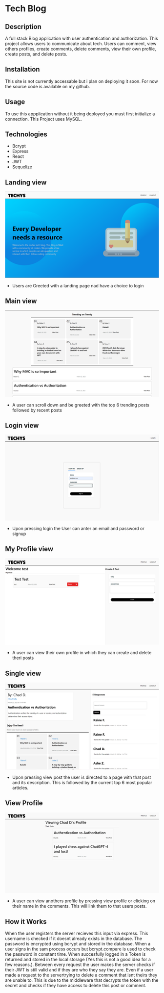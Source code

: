 # Tech Blog

## Description
A full stack Blog application with user authentication and authorization. This project allows users to communicate about tech. Users can comment, view others profiles, create comments, delete comments, view their own profile, create posts, and delete posts.

## Installation
This site is not currently accessable but i plan on deploying it soon. For now the source code is available on my github.

## Usage
To use this appplication without it being deployed you must first initialize a connection. This Project uses MySQL. 

## Technologies
- Bcrypt
- Express
- React
- JWT
- Sequelize

## Landing view
![Alt text](./readme-ss/Landing.png?raw=true)
- Users are Greeted with a landing page nad have a choice to login

## Main view
![Alt text](./readme-ss/Main.png?raw=true)
- A user can scroll down and be greeted with the top 6 trending posts followed by recent posts
## Login view
![Alt text](./readme-ss/Login.png?raw=true)
- Upon pressing login the User can anter an email and password or signup

## My Profile view
![Alt text](./readme-ss/MyProfile.png?raw=true)
- A user can view their own profile in which they can create and delete theri posts 
## Single view
![Alt text](./readme-ss/Single.png?raw=true)
- Upon pressing view post the user is directed to a page with that post and its description. This is followed by the current top 6 most popular articles.

## View Profile
![Alt text](./readme-ss/ViewProfile.png?raw=true)
- A user can view anothers profile by pressing view profile or clicking on their name in the comments. This will link them to that users posts.

## How it Works

When the user registers the server recieves this input via express. This username is checked if it doesnt already exists in the database. The password is encrypted using bcrypt and stored in the database. When a user signs in the sam process occurs but bcrypt.compare is used to check the password in constant time. When succesfully logged in a Token is returned and stored in the local storage (Yes this is not a good idea for a few reasons.). Between every request the user makes the server checks if their JWT is still valid and if they are who they say they are. Even if a user made a request to the servertrying to delete a comment that isnt theirs they are unable to. This is due to the middleware that decrypts the token with the secret and checks if they have access to delete this post or comment.